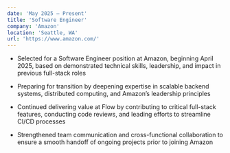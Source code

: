 ```yaml
---
date: 'May 2025 – Present'
title: 'Software Engineer'
company: 'Amazon'
location: 'Seattle, WA'
url: 'https://www.amazon.com/'
---
```


- Selected for a Software Engineer position at Amazon, beginning April 2025, based on demonstrated technical skills, leadership, and impact in previous full-stack roles

- Preparing for transition by deepening expertise in scalable backend systems, distributed computing, and Amazon’s leadership principles

- Continued delivering value at Flow by contributing to critical full-stack features, conducting code reviews, and leading efforts to streamline CI/CD processes

- Strengthened team communication and cross-functional collaboration to ensure a smooth handoff of ongoing projects prior to joining Amazon
